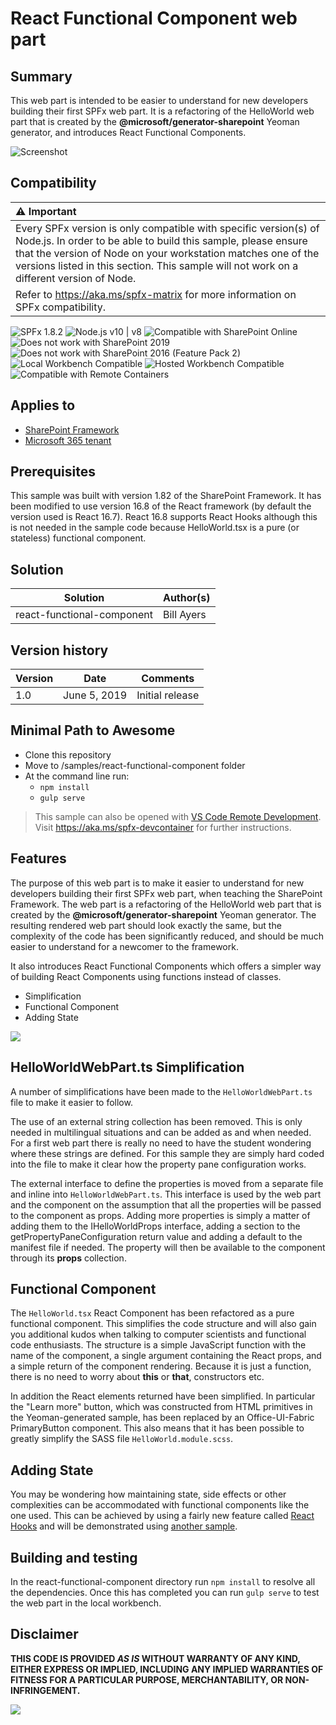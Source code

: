 # React Functional Component web part

## Summary

This web part is intended to be easier to understand for new developers building their first SPFx web part. It is a refactoring of the HelloWorld web part that is created by the **@microsoft/generator-sharepoint** Yeoman generator, and introduces React Functional Components.

![Screenshot](Screenshot.png "Screenshot - nothing to see here, move along")


## Compatibility

| :warning: Important          |
|:---------------------------|
| Every SPFx version is only compatible with specific version(s) of Node.js. In order to be able to build this sample, please ensure that the version of Node on your workstation matches one of the versions listed in this section. This sample will not work on a different version of Node.|
|Refer to <https://aka.ms/spfx-matrix> for more information on SPFx compatibility.   |

![SPFx 1.8.2](https://img.shields.io/badge/SPFx-1.8.2-green.svg) 
![Node.js v10 | v8](https://img.shields.io/badge/Node.js-v10%20%7C%20v8-green.svg) 
![Compatible with SharePoint Online](https://img.shields.io/badge/SharePoint%20Online-Compatible-green.svg)
![Does not work with SharePoint 2019](https://img.shields.io/badge/SharePoint%20Server%202019-Incompatible-red.svg)
![Does not work with SharePoint 2016 (Feature Pack 2)](https://img.shields.io/badge/SharePoint%20Server%202016%20(Feature%20Pack%202)-Incompatible-red.svg "SharePoint Server 2016 Feature Pack 2 requires SPFx 1.1")
![Local Workbench Compatible](https://img.shields.io/badge/Local%20Workbench-Compatible-green.svg)
![Hosted Workbench Compatible](https://img.shields.io/badge/Hosted%20Workbench-Compatible-green.svg)
![Compatible with Remote Containers](https://img.shields.io/badge/Remote%20Containers-Compatible-green.svg)

## Applies to

* [SharePoint Framework](https://learn.microsoft.com/sharepoint/dev/spfx/sharepoint-framework-overview)
* [Microsoft 365 tenant](https://learn.microsoft.com/sharepoint/dev/spfx/set-up-your-development-environment)

## Prerequisites

This sample was built with version 1.82 of the SharePoint Framework. It has been modified to use version 16.8 of the React framework (by default the version used is React 16.7). React 16.8 supports React Hooks although this is not needed in the sample code because HelloWorld.tsx is a pure (or stateless) functional component.

## Solution

Solution|Author(s)
--------|---------
react-functional-component | Bill Ayers

## Version history

Version|Date|Comments
-------|----|--------
1.0|June 5, 2019|Initial release



## Minimal Path to Awesome

* Clone this repository
* Move to /samples/react-functional-component folder
* At the command line run:
  * `npm install`
  * `gulp serve`

>  This sample can also be opened with [VS Code Remote Development](https://code.visualstudio.com/docs/remote/remote-overview). Visit https://aka.ms/spfx-devcontainer for further instructions.

## Features

The purpose of this web part is to make it easier to understand for new developers building their first SPFx web part, when teaching the SharePoint Framework. The web part is a refactoring of the HelloWorld web part that is created by the **@microsoft/generator-sharepoint** Yeoman generator. The resulting rendered web part should look exactly the same, but the complexity of the code has been significantly reduced, and should be much easier to understand for a newcomer to the framework. 

It also introduces React Functional Components which offers a simpler way of building React Components using functions instead of classes.

* Simplification
* Functional Component
* Adding State

<img src="https://pnptelemetry.azurewebsites.net/sp-dev-fx-webparts/samples/react-functional-component" />

## HelloWorldWebPart.ts Simplification

A number of simplifications have been made to the `HelloWorldWebPart.ts` file to make it easier to follow. 

The use of an external string collection has been removed. This is only needed in multilingual situations and can be added as and when needed. For a first web part there is really no need to have the student wondering where these strings are defined. For this sample they are simply hard coded into the file to make it clear how the property pane configuration works.

The external interface to define the properties is moved from a separate file and inline into `HelloWorldWebPart.ts`. This interface is used by the web part and the component on the assumption that all the properties will be passed to the component as props. Adding more properties is simply a matter of adding them to the IHelloWorldProps interface, adding a section to the getPropertyPaneConfiguration return value and adding a default to the manifest file if needed. The property will then be available to the component through its **props** collection.

## Functional Component

The `HelloWorld.tsx` React Component has been refactored as a pure functional component. This simplifies the code structure and will also gain you additional kudos when talking to computer scientists and functional code enthusiasts. The structure is a simple JavaScript function with the name of the component, a single argument containing the React props, and a simple return of the component rendering. Because it is just a function, there is no need to worry about **this** or **that**, constructors etc.

In addition the React elements returned have been simplified. In particular the "Learn more" button, which was constructed from HTML primitives in the Yeoman-generated sample, has been replaced by an Office-UI-Fabric PrimaryButton component. This also means that it has been possible to greatly simplify the SASS file `HelloWorld.module.scss`.

## Adding State

You may be wondering how maintaining state, side effects or other complexities can be accommodated with functional components like the one used. This can be achieved by using a fairly new feature called [React Hooks](https://reactjs.org/docs/hooks-intro.html) and will be demonstrated using [another sample](https://github.com/pnp/sp-dev-fx-webparts/tree/main/samples/react-functional-stateful-component).

## Building and testing

In the react-functional-component directory run `npm install` to resolve all the dependencies. Once this has completed you can run `gulp serve` to test the web part in the local workbench.


## Disclaimer

**THIS CODE IS PROVIDED *AS IS* WITHOUT WARRANTY OF ANY KIND, EITHER EXPRESS OR IMPLIED, INCLUDING ANY IMPLIED WARRANTIES OF FITNESS FOR A PARTICULAR PURPOSE, MERCHANTABILITY, OR NON-INFRINGEMENT.**


<img src="https://pnptelemetry.azurewebsites.net/sp-dev-fx-webparts/samples/react-functional-component" />
